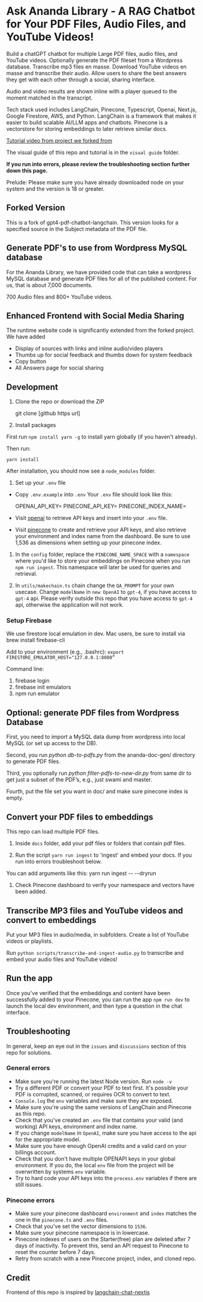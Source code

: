 # Ask Ananda Library - A RAG Chatbot for Your PDF Files, Audio Files, and YouTube Videos!

Build a chatGPT chatbot for multiple Large PDF files, audio files, and YouTube videos. Optionally generate the PDF fileset from a Wordpress database. Transcribe mp3 files en masse. Download YouTube videos en masse and transcribe their audio. Allow users to share the best answers they get with each other through a social, sharing interface.

Audio and video results are shown inline with a player queued to the moment matched in the transcript.

Tech stack used includes LangChain, Pinecone, Typescript, Openai, Next.js, Google Firestore, AWS, and Python. LangChain is a framework that makes it easier to build scalable AI/LLM apps and chatbots. Pinecone is a vectorstore for storing embeddings to later retrieve similar docs.

[Tutorial video from project we forked from](https://www.youtube.com/watch?v=ih9PBGVVOO4)

The visual guide of this repo and tutorial is in the `visual guide` folder.

**If you run into errors, please review the troubleshooting section further down this page.**

Prelude: Please make sure you have already downloaded node on your system and the version is 18 or greater.

## Forked Version

This is a fork of gpt4-pdf-chatbot-langchain. This version looks for a specified source in the Subject metadata of the PDF file.

## Generate PDF's to use from Wordpress MySQL database

For the Ananda Library, we have provided code that can take a wordpress MySQL database and generate PDF files for all of the published content. For us, that is about 7,000 documents.

700 Audio files and 800+ YouTube videos.

## Enhanced Frontend with Social Media Sharing

The runtime website code is significantly extended from the forked project. We have added

- Display of sources with links and inline audio/video players
- Thumbs up for social feedback and thumbs down for system feedback
- Copy button
- All Answers page for social sharing

## Development

1. Clone the repo or download the ZIP

    git clone [github https url]

1. Install packages

First run `npm install yarn -g` to install yarn globally (if you haven't already).

Then run:

    yarn install

After installation, you should now see a `node_modules` folder.

1. Set up your `.env` file

- Copy `.env.example` into `.env`
  Your `.env` file should look like this:

    OPENAI_API_KEY=
    PINECONE_API_KEY=
    PINECONE_INDEX_NAME=

- Visit [openai](https://help.openai.com/en/articles/4936850-where-do-i-find-my-secret-api-key) to retrieve API keys and insert into your `.env` file.
- Visit [pinecone](https://pinecone.io/) to create and retrieve your API keys, and also retrieve your environment and index name from the dashboard. Be sure to use 1,536 as dimensions when setting up your pinecone index.

1. In the `config` folder, replace the `PINECONE_NAME_SPACE` with a `namespace` where you'd like to store your embeddings on Pinecone when you run `npm run ingest`. This namespace will later be used for queries and retrieval.

1. In `utils/makechain.ts` chain change the `QA_PROMPT` for your own usecase. Change `modelName` in `new OpenAI` to `gpt-4`, if you have access to `gpt-4` api. Please verify outside this repo that you have access to `gpt-4` api, otherwise the application will not work.

### Setup Firebase

We use firestore local emulation in dev. Mac users, be sure to install via brew install firebase-cli

Add to your environment (e.g., .bashrc):
`export FIRESTORE_EMULATOR_HOST="127.0.0.1:8080”`

Command line:

1. firebase login
2. firebase init emulators
3. npm run emulator

## Optional: generate PDF files from Wordpress Database

First, you need to import a MySQL data dump from wordpress into local MySQL (or set up access to the DB).

Second, you run *python db-to-pdfs.py* from the ananda-doc-gen/ directory to generate PDF files.

Third, you optionally run *python filter-pdfs-to-new-dir.py* from same dir to get just a subset of the PDF’s, e.g., just swami and master.

Fourth, put the file set you want in doc/ and make sure pinecone index is empty.

## Convert your PDF files to embeddings

This repo can load multiple PDF files.

1. Inside `docs` folder, add your pdf files or folders that contain pdf files.

1. Run the script `yarn run ingest` to 'ingest' and embed your docs. If you run into errors troubleshoot below.

You can add arguments like this:
yarn run ingest -- --dryrun

1. Check Pinecone dashboard to verify your namespace and vectors have been added.

## Transcribe MP3 files and YouTube videos and convert to embeddings

Put your MP3 files in audio/media, in subfolders. Create a list of YouTube videos or playlists.

Run `python scripts/transcribe-and-ingest-audio.py` to transcribe and embed your audio files and YouTube videos!

## Run the app

Once you've verified that the embeddings and content have been successfully added to your Pinecone, you can run the app `npm run dev` to launch the local dev environment, and then type a question in the chat interface.

## Troubleshooting

In general, keep an eye out in the `issues` and `discussions` section of this repo for solutions.

### General errors

- Make sure you're running the latest Node version. Run `node -v`
- Try a different PDF or convert your PDF to text first. It's possible your PDF is corrupted, scanned, or requires OCR to convert to text.
- `Console.log` the `env` variables and make sure they are exposed.
- Make sure you're using the same versions of LangChain and Pinecone as this repo.
- Check that you've created an `.env` file that contains your valid (and working) API keys, environment and index name.
- If you change `modelName` in `OpenAI`, make sure you have access to the api for the appropriate model.
- Make sure you have enough OpenAI credits and a valid card on your billings account.
- Check that you don't have multiple OPENAPI keys in your global environment. If you do, the local `env` file from the project will be overwritten by systems `env` variable.
- Try to hard code your API keys into the `process.env` variables if there are still issues.

### Pinecone errors

- Make sure your pinecone dashboard `environment` and `index` matches the one in the `pinecone.ts` and `.env` files.
- Check that you've set the vector dimensions to `1536`.
- Make sure your pinecone namespace is in lowercase.
- Pinecone indexes of users on the Starter(free) plan are deleted after 7 days of inactivity. To prevent this, send an API request to Pinecone to reset the counter before 7 days.
- Retry from scratch with a new Pinecone project, index, and cloned repo.

## Credit

Frontend of this repo is inspired by [langchain-chat-nextjs](https://github.com/zahidkhawaja/langchain-chat-nextjs)
